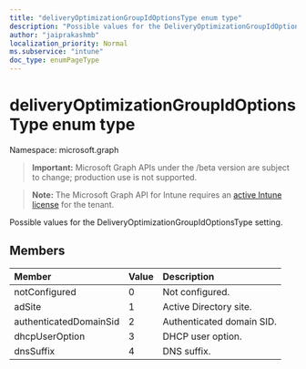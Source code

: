 ```yaml
---
title: "deliveryOptimizationGroupIdOptionsType enum type"
description: "Possible values for the DeliveryOptimizationGroupIdOptionsType setting."
author: "jaiprakashmb"
localization_priority: Normal
ms.subservice: "intune"
doc_type: enumPageType
---
```


# deliveryOptimizationGroupIdOptionsType enum type

Namespace: microsoft.graph

> **Important:** Microsoft Graph APIs under the /beta version are subject to change; production use is not supported.

> **Note:** The Microsoft Graph API for Intune requires an [active Intune license](https://go.microsoft.com/fwlink/?linkid=839381) for the tenant.

Possible values for the DeliveryOptimizationGroupIdOptionsType setting.

## Members
|Member|Value|Description|
|:---|:---|:---|
|notConfigured|0|Not configured.|
|adSite|1|Active Directory site.|
|authenticatedDomainSid|2|Authenticated domain SID.|
|dhcpUserOption|3|DHCP user option.|
|dnsSuffix|4|DNS suffix.|